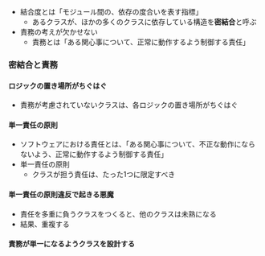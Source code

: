 - 結合度とは「モジュール間の、依存の度合いを表す指標」
	- あるクラスが、ほかの多くのクラスに依存している構造を**密結合**と呼ぶ
- 責務の考えが欠かせない
	- 責務とは「ある関心事について、正常に動作するよう制御する責任」

### 密結合と責務

#### ロジックの置き場所がちぐはぐ

- 責務が考慮されていないクラスは、各ロジックの置き場所がちぐはぐ

#### 単一責任の原則

- ソフトウェアにおける責任とは、「ある関心事について、不正な動作にならないよう、正常に動作するよう制御する責任」
- 単一責任の原則
	- クラスが担う責任は、たった1つに限定すべき

#### 単一責任の原則違反で起きる悪魔

- 責任を多重に負うクラスをつくると、他のクラスは未熟になる
- 結果、重複する

#### 責務が単一になるようクラスを設計する